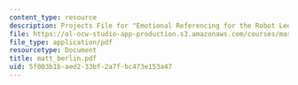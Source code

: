 ```yaml
---
content_type: resource
description: Projects File for "Emotional Referencing for the Robot Leonardo"
file: https://ol-ocw-studio-app-production.s3.amazonaws.com/courses/mas-961-seminar-on-deep-engagement-fall-2004/5f003b1baed233bf2a7fbc473e153a47_matt_berlin.pdf
file_type: application/pdf
resourcetype: Document
title: matt_berlin.pdf
uid: 5f003b1b-aed2-33bf-2a7f-bc473e153a47
---
```

